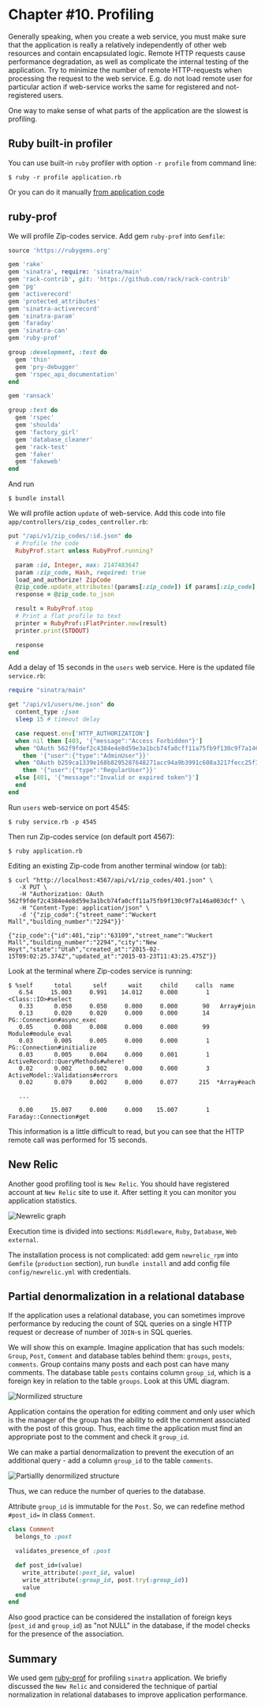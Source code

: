 Chapter #10. Profiling
======================

Generally speaking, when you create a web service, you must make sure that the application is really a relatively independently of other web resources and contain encapsulated logic. Remote HTTP requests cause performance degradation, as well as complicate the internal testing of the application. Try to minimize the number of remote HTTP-requests when processing the request to the web service. E.g. do not load remote user for particular action if web-service works the same for registered and not-registered users.

One way to make sense of what parts of the application are the slowest is profiling.

## <a name="ruby-built-in-profiler"></a>Ruby built-in profiler

You can use built-in `ruby` profiler with option `-r profile` from command line:

    $ ruby -r profile application.rb

Or you can do it manually [from application code](http://stackoverflow.com/questions/4347466/whats-the-best-way-to-profile-a-sinatra-application)

## <a name="ruby-prof"></a>ruby-prof

We will profile Zip-codes service. Add gem `ruby-prof` into `Gemfile`:

```ruby
source 'https://rubygems.org'

gem 'rake'
gem 'sinatra', require: 'sinatra/main'
gem 'rack-contrib', git: 'https://github.com/rack/rack-contrib'
gem 'pg'
gem 'activerecord'
gem 'protected_attributes'
gem 'sinatra-activerecord'
gem 'sinatra-param'
gem 'faraday'
gem 'sinatra-can'
gem 'ruby-prof'

group :development, :test do
  gem 'thin'
  gem 'pry-debugger'
  gem 'rspec_api_documentation'
end

gem 'ransack'

group :test do
  gem 'rspec'
  gem 'shoulda'
  gem 'factory_girl'
  gem 'database_cleaner'
  gem 'rack-test'
  gem 'faker'
  gem 'fakeweb'
end
```

And run

    $ bundle install

We will profile action `update` of web-service. Add this code into file `app/controllers/zip_codes_controller.rb`:

```ruby
put "/api/v1/zip_codes/:id.json" do
  # Profile the code
  RubyProf.start unless RubyProf.running?

  param :id, Integer, max: 2147483647
  param :zip_code, Hash, required: true
  load_and_authorize! ZipCode
  @zip_code.update_attributes!(params[:zip_code]) if params[:zip_code].any?
  response = @zip_code.to_json

  result = RubyProf.stop
  # Print a flat profile to text
  printer = RubyProf::FlatPrinter.new(result)
  printer.print(STDOUT)

  response
end
```

Add a delay of 15 seconds in the `users` web service. Here is the updated file `service.rb`:

```ruby
require "sinatra/main"

get "/api/v1/users/me.json" do
  content_type :json
  sleep 15 # timeout delay

  case request.env['HTTP_AUTHORIZATION']
  when nil then [403, '{"message":"Access Forbidden"}']
  when "OAuth 562f9fdef2c4384e4e8d59e3a1bcb74fa0cff11a75fb9f130c9f7a146a003dcf"
    then '{"user":{"type":"AdminUser"}}'
  when "OAuth b259ca1339e168b8295287648271acc94a9b3991c608a3217fecc25f369aaa86"
    then '{"user":{"type":"RegularUser"}}'
  else [401, '{"message":"Invalid or expired token"}']
  end
end
```

Run `users` web-service on port 4545:

    $ ruby service.rb -p 4545

Then run Zip-codes service (on default port 4567):

    $ ruby application.rb

Editing an existing Zip-code from another terminal window (or tab):

    $ curl "http://localhost:4567/api/v1/zip_codes/401.json" \
       -X PUT \
       -H "Authorization: OAuth 562f9fdef2c4384e4e8d59e3a1bcb74fa0cff11a75fb9f130c9f7a146a003dcf" \
       -H "Content-Type: application/json" \
       -d '{"zip_code":{"street_name":"Wuckert Mall","building_number":"2294"}}'

    {"zip_code":{"id":401,"zip":"63109","street_name":"Wuckert Mall","building_number":"2294","city":"New Hoyt","state":"Utah","created_at":"2015-02-15T09:02:25.374Z","updated_at":"2015-03-23T11:43:25.475Z"}}

Look at the terminal where Zip-codes service is running:

    $ %self      total      self      wait     child     calls  name
       6.54     15.003     0.991    14.012     0.000        1   <Class::IO>#select
       0.33      0.050     0.050     0.000     0.000       90   Array#join
       0.13      0.020     0.020     0.000     0.000       14   PG::Connection#async_exec
       0.05      0.008     0.008     0.000     0.000       99   Module#module_eval
       0.03      0.005     0.005     0.000     0.000        1   PG::Connection#initialize
       0.03      0.005     0.004     0.000     0.001        1   ActiveRecord::QueryMethods#where!
       0.02      0.002     0.002     0.000     0.000        3   ActiveModel::Validations#errors
       0.02      0.079     0.002     0.000     0.077      215  *Array#each

       ...

       0.00     15.007     0.000     0.000    15.007        1   Faraday::Connection#get

This information is a little difficult to read, but you can see that the HTTP remote call was performed for 15 seconds.

## <a name="new-relic"></a>New Relic

Another good profiling tool is `New Relic`. You should have registered account at `New Relic` site to use it. After setting it you can monitor you application statistics.

![Newrelic graph](../static/images/newrelic_rpm_graph.png)

Execution time is divided into sections: `Middleware`, `Ruby`, `Database`, `Web external`.

The installation process is not complicated: add gem `newrelic_rpm` into `Gemfile` (`production` section), run `bundle install` and add config file `config/newrelic.yml` with credentials.

## <a name="partial-denormalization"></a>Partial denormalization in a relational database

If the application uses a relational database, you can sometimes improve performance by reducing the count of SQL queries on a single HTTP request or decrease of number of `JOIN`-s in SQL queries.

We will show this on example. Imagine application that has such models: `Group`, `Post`, `Comment` and database tables behind them: `groups`, `posts`, `comments`. Group contains many posts and each post can have many comments. The database table `posts` contains column `group_id`, which is a foreign key in relation to the table `groups`. Look at this UML diagram.

![Normilized structure](../static/images/normilized.png)

Application contains the operation for editing comment and only user which is the manager of the group has the ability to edit the comment associated with the post of this group. Thus, each time the application must find an appropriate post to the comment and check it `group_id`.

We can make a partial denormalization to prevent the execution of an additional query - add a column `group_id` to the table `comments`.

![Partiallly denormilized structure](../static/images/partiallly_denormilized.png)

Thus, we can reduce the number of queries to the database.

Attribute `group_id` is immutable for the `Post`. So, we can redefine method `#post_id=` in class `Comment`.

```ruby
class Comment
  belongs_to :post

  validates_presence_of :post

  def post_id=(value)
    write_attribute(:post_id, value)
    write_attribute(:group_id, post.try(:group_id))
    value
  end
end
```

Also good practice can be considered the installation of foreign keys (`post_id` and `group_id`) as "not NULL" in the database, if the model checks for the presence of the association.

## <a name="summary"></a>Summary

We used gem [ruby-prof](https://github.com/ruby-prof/ruby-prof) for profiling `sinatra` application. We briefly discussed the `New Relic` and considered the technique of partial normalization in relational databases to improve application performance.
